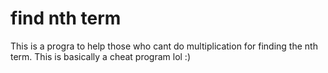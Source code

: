# find nth term
 This is a progra to help those who cant do multiplication for finding the nth term. This is basically a cheat program lol :)
